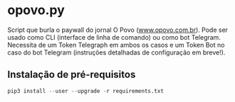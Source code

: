 # opovo.py
Script que burla o paywall do jornal O Povo (www.opovo.com.br). Pode ser usado como CLI (interface de linha de comando) ou como bot Telegram. Necessita de um Token Telegraph em ambos os casos e um Token Bot no caso do bot Telegram (instruções detalhadas de configuração em breve!).

## Instalação de pré-requisitos
```python
pip3 install --user --upgrade -r requirements.txt
```
